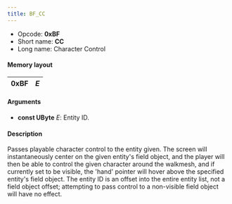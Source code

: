 ```yaml
---
title: BF_CC
---
```


-   Opcode: **0xBF**
-   Short name: **CC**
-   Long name: Character Control

#### Memory layout

| 0xBF | *E* |
|------|-----|

#### Arguments

-   **const UByte** *E*: Entity ID.

#### Description

Passes playable character control to the entity given. The screen will instantaneously center on the given entity's field object, and the player will then be able to control the given character around the walkmesh, and if currently set to be visible, the 'hand' pointer will hover above the specified entity's field object. The entity ID is an offset into the entire entity list, not a field object offset; attempting to pass control to a non-visible field object will have no effect.
